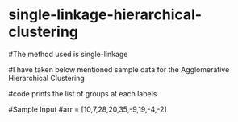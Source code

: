 # single-linkage-hierarchical-clustering

#The method used is single-linkage

#I have taken below mentioned sample data for the Agglomerative Hierarchical Clustering

#code prints the list of groups at each labels 

#Sample Input
#arr = [10,7,28,20,35,-9,19,-4,-2]



